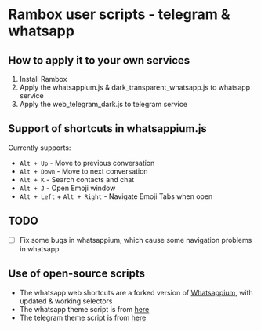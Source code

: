 # Rambox user scripts - telegram & whatsapp

## How to apply it to your own services

1. Install Rambox
2. Apply the whatsappium.js & dark_transparent_whatsapp.js to whatsapp service
3. Apply the web_telegram_dark.js to telegram service

## Support of shortcuts in whatsappium.js

Currently supports:

* `Alt + Up` - Move to previous conversation
* `Alt + Down` - Move to next conversation
* `Alt + K` - Search contacts and chat
* `Alt + J` - Open Emoji window
* `Alt + Left` + `Alt + Right` - Navigate Emoji Tabs when open

## TODO

* [ ] Fix some bugs in whatsappium, which cause some navigation problems in whatsapp

## Use of open-source scripts

* The whatsapp web shortcuts are a forked version of [Whatsappium](https://github.com/MichaelAquilina/Whatsappium), with updated & working selectors
* The whatsapp theme script is from [here](https://userstyles.org/styles/137361)
* The telegram theme script is from [here](https://userstyles.org/styles/132781)